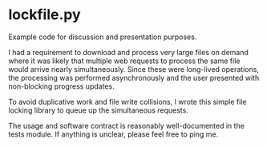 # lockfile.py

Example code for discussion and presentation purposes.

I had a requirement to download and process very large files on demand where
it was likely that multiple web requests to process the same file would arrive
nearly simultaneously. Since these were long-lived operations, the processing
was performed asynchronously and the user presented with non-blocking progress
updates.

To avoid duplicative work and file write collisions, I wrote this simple file
locking library to queue up the simultaneous requests.

The usage and software contract is reasonably well-documented in the tests module.
If anything is unclear, please feel free to ping me.
